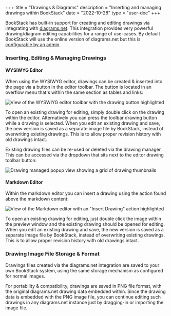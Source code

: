 +++
title = "Drawings & Diagrams"
description = "Inserting and managing drawings within BookStack"
date = "2022-10-28"
type = "user-doc"
+++

BookStack has built-in support for creating and editing drawings via integrating with [diagrams.net](https://www.diagrams.net/).
This integration provides very powerful drawing/diagram editing capabilities for a range of use-cases.
By default BookStack will use the online version of diagrams.net but this is [configurable by an admin](/docs/admin/other-config/#custom-diagramsnet-url).

### Inserting, Editing & Managing Drawings

#### WYSIWYG Editor

When using the WYSIWYG editor, drawings can be created & inserted into the page via a button in the editor toolbar.
The button is located in an overflow menu that's within the same section as tables and links:

![View of the WYSWIYG editor toolbar with the drawing button highlighted](/images/docs/user/drawing-wysiwyg-insert.png)

To open an existing drawing for editing, simply double click on the drawing within the editor.
Alternatively you can press the toolbar drawing button while a drawing is selected.
When you edit an existing drawing and save, the new version is saved as a separate image file by BookStack, instead of overwriting existing drawings.
This is to allow proper revision history with old drawings intact.

Existing drawing files can be re-used or deleted via the drawing manager. This can be accessed via the dropdown that sits next
to the editor drawing toolbar button:

![Drawing managed popup view showing a grid of drawing thumbnails](/images/docs/user/drawing-manager.png)

#### Markdown Editor

Within the markdown editor you can insert a drawing using the action found above the markdown content:

![View of the Markdown editor with an "Insert Drawing" action highlighted](/images/docs/user/drawing-insert-markdown.png)

To open an existing drawing for editing, just double click the image within the preview window and the existing drawing should be 
opened for editing.
When you edit an existing drawing and save, the new version is saved as a separate image file by BookStack, instead of overwriting existing drawings.
This is to allow proper revision history with old drawings intact.

### Drawing Image File Storage & Format

Drawings files created via the diagrams.net integration are saved to your own BookStack system, using the same storage mechanism as configured for normal images.

For portability & compatibility, drawings are saved in PNG file format, with the original diagrams.net drawing data embedded within.
Since the drawing data is embedded with the PNG image file, you can continue editing such drawings in any diagrams.net instance just by dragging-in or 
importing the image file.